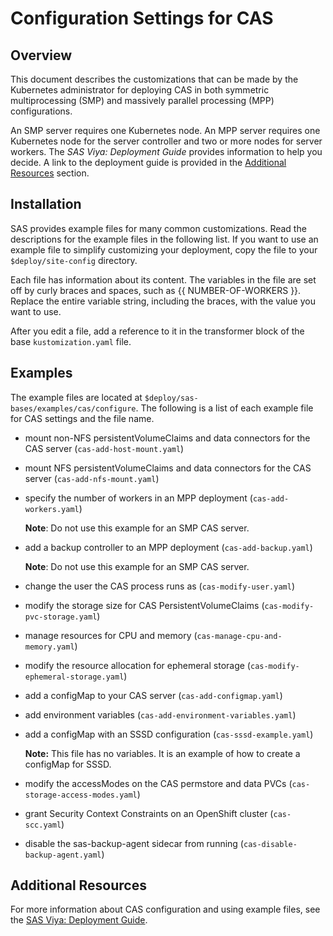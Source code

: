 # Configuration Settings for CAS

## Overview

This document describes the customizations that can be made by the Kubernetes
administrator for deploying CAS in both symmetric multiprocessing (SMP) and
massively parallel processing (MPP) configurations.

An SMP server requires one Kubernetes node. An MPP server requires one
Kubernetes node for the server controller and two or more nodes for server
workers. The _SAS Viya: Deployment Guide_ provides information to help you
decide. A link to the deployment guide is provided in the
[Additional Resources](#additional-resources) section.

## Installation

SAS provides example files for many common customizations. Read the descriptions
for the example files in the following list. If you want to use an example file
to simplify customizing your deployment, copy the file to your
`$deploy/site-config` directory.

Each file has information about its content. The variables in the file are set
off by curly braces and spaces, such as {{ NUMBER-OF-WORKERS }}. Replace the
entire variable string, including the braces, with the value you want to use.

After you edit a file, add a reference to it in the transformer block of the
base `kustomization.yaml` file.

## Examples

The example files are located at `$deploy/sas-bases/examples/cas/configure`. The
following is a list of each example file for CAS settings and the file name.

- mount non-NFS persistentVolumeClaims and data connectors for the CAS server
  (`cas-add-host-mount.yaml`)

- mount NFS persistentVolumeClaims and data connectors for the CAS server
  (`cas-add-nfs-mount.yaml`)

- specify the number of workers in an MPP deployment (`cas-add-workers.yaml`)

  **Note**: Do not use this example for an SMP CAS server.

- add a backup controller to an MPP deployment (`cas-add-backup.yaml`)

  **Note**: Do not use this example for an SMP CAS server.

- change the user the CAS process runs as (`cas-modify-user.yaml`)

- modify the storage size for CAS PersistentVolumeClaims
  (`cas-modify-pvc-storage.yaml`)

- manage resources for CPU and memory (`cas-manage-cpu-and-memory.yaml`)

- modify the resource allocation for ephemeral storage
  (`cas-modify-ephemeral-storage.yaml`)

- add a configMap to your CAS server (`cas-add-configmap.yaml`)

- add environment variables (`cas-add-environment-variables.yaml`)

- add a configMap with an SSSD configuration (`cas-sssd-example.yaml`)

  **Note:** This file has no variables. It is an example of how to create a
  configMap for SSSD.

- modify the accessModes on the CAS permstore and data PVCs
  (`cas-storage-access-modes.yaml`)

- grant Security Context Constraints on an OpenShift cluster (`cas-scc.yaml`)

- disable the sas-backup-agent sidecar from running
  (`cas-disable-backup-agent.yaml`)

## Additional Resources

For more information about CAS configuration and using example files, see the
[SAS Viya: Deployment Guide](http://documentation.sas.com/?softwareId=mysas&softwareVersion=prod&docsetId=dplyml0phy0dkr&docsetTarget=titlepage.htm).
